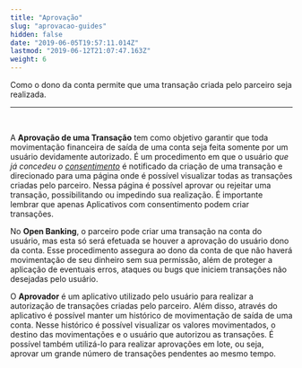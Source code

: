 ```yaml
---
title: "Aprovação"
slug: "aprovacao-guides"
hidden: false
date: "2019-06-05T19:57:11.014Z"
lastmod: "2019-06-12T21:07:47.163Z"
weight: 6
---
```


Como o dono da conta permite que uma transação criada pelo parceiro seja realizada.

---

<br>

A **Aprovação de uma Transação** tem como objetivo garantir que toda movimentação financeira de saída de uma conta seja feita somente por um usuário devidamente autorizado. É um procedimento em que o usuário *que já concedeu o [consentimento](/docs/guias/integracao/consentimento)* é notificado da criação de uma transação e direcionado para uma página onde é possível visualizar todas as transações criadas pelo parceiro. Nessa página é possível aprovar ou rejeitar uma transação, possibilitando ou impedindo sua realização. É importante lembrar que apenas Aplicativos com consentimento podem criar transações.

No **Open Banking**, o parceiro pode criar uma transação na conta do usuário, mas esta só será efetuada se houver a aprovação do usuário dono da conta. Esse procedimento assegura ao dono da conta de que não haverá movimentação de seu dinheiro sem sua permissão, além de proteger a aplicação de eventuais erros, ataques ou bugs que iniciem transações não desejadas pelo usuário.

O **Aprovador** é um aplicativo utilizado pelo usuário para realizar a autorização de transações criadas pelo parceiro. Além disso, através do aplicativo é possível manter um histórico de movimentação de saída de uma conta. Nesse histórico é possível visualizar os valores movimentados, o destino das movimentações e o usuário que autorizou as transações. É possível também utilizá-lo para realizar aprovações em lote, ou seja, aprovar um grande número de transações pendentes ao mesmo tempo.
